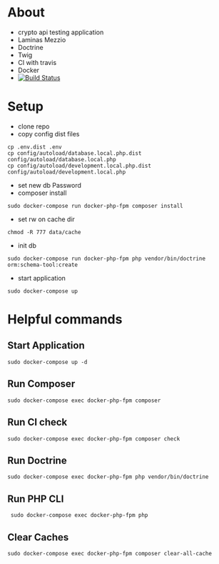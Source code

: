 # About
* crypto api testing application
* Laminas Mezzio
* Doctrine
* Twig
* CI with travis
* Docker
* [![Build Status](https://travis-ci.org/s-ringert/cryptocheck.svg?branch=master)](https://travis-ci.org/s-ringert/cryptocheck)

# Setup
* clone repo
* copy config dist files
```shell
cp .env.dist .env
cp config/autoload/database.local.php.dist config/autoload/database.local.php
cp config/autoload/development.local.php.dist config/autoload/development.local.php      
```
* set new db Password
* composer install
```shell
sudo docker-compose run docker-php-fpm composer install
```
                            
* set rw on cache dir                        
```shell
chmod -R 777 data/cache
```

* init db
```shell
sudo docker-compose run docker-php-fpm php vendor/bin/doctrine orm:schema-tool:create
```

* start application
```shell
sudo docker-compose up
```

# Helpful commands
## Start Application
```shell
sudo docker-compose up -d
```
## Run Composer
```shell
sudo docker-compose exec docker-php-fpm composer
```
## Run CI check
```shell
sudo docker-compose exec docker-php-fpm composer check
```

## Run Doctrine
```shell
sudo docker-compose exec docker-php-fpm php vendor/bin/doctrine
```

## Run PHP CLI
```shell
 sudo docker-compose exec docker-php-fpm php
```

## Clear Caches
```shell
sudo docker-compose exec docker-php-fpm composer clear-all-cache
```